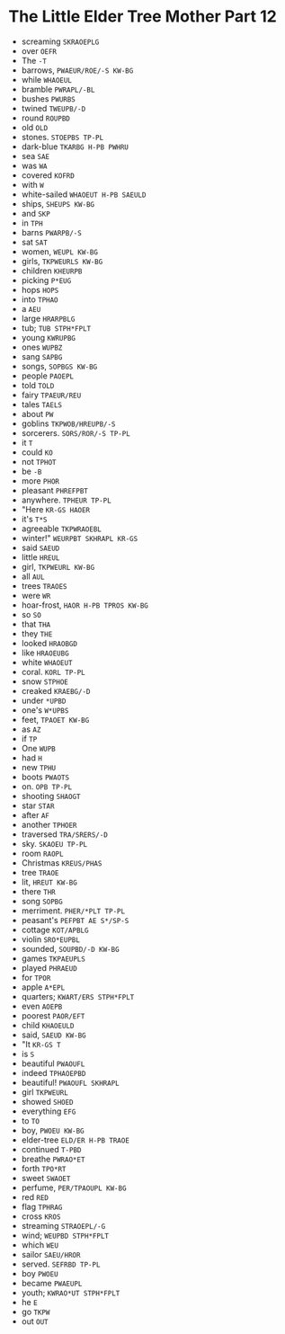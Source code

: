 # The Little Elder Tree Mother Part 12

* screaming `SKRAOEPLG`
* over `OEFR`
* The `-T`
* barrows, `PWAEUR/ROE/-S KW-BG`
* while `WHAOEUL`
* bramble `PWRAPL/-BL`
* bushes `PWURBS`
* twined `TWEUPB/-D`
* round `ROUPBD`
* old `OLD`
* stones. `STOEPBS TP-PL`
* dark-blue `TKARBG H-PB PWHRU`
* sea `SAE`
* was `WA`
* covered `KOFRD`
* with `W`
* white-sailed `WHAOEUT H-PB SAEULD`
* ships, `SHEUPS KW-BG`
* and `SKP`
* in `TPH`
* barns `PWARPB/-S`
* sat `SAT`
* women, `WEUPL KW-BG`
* girls, `TKPWEURLS KW-BG`
* children `KHEURPB`
* picking `P*EUG`
* hops `HOPS`
* into `TPHAO`
* a `AEU`
* large `HRARPBLG`
* tub; `TUB STPH*FPLT`
* young `KWRUPBG`
* ones `WUPBZ`
* sang `SAPBG`
* songs, `SOPBGS KW-BG`
* people `PAOEPL`
* told `TOLD`
* fairy `TPAEUR/REU`
* tales `TAELS`
* about `PW`
* goblins `TKPWOB/HREUPB/-S`
* sorcerers. `SORS/ROR/-S TP-PL`
* it `T`
* could `KO`
* not `TPHOT`
* be `-B`
* more `PHOR`
* pleasant `PHREFPBT`
* anywhere. `TPHEUR TP-PL`
* "Here `KR-GS HAOER`
* it's `T*S`
* agreeable `TKPWRAOEBL`
* winter!" `WEURPBT SKHRAPL KR-GS`
* said `SAEUD`
* little `HREUL`
* girl, `TKPWEURL KW-BG`
* all `AUL`
* trees `TRAOES`
* were `WR`
* hoar-frost, `HAOR H-PB TPROS KW-BG`
* so `SO`
* that `THA`
* they `THE`
* looked `HRAOBGD`
* like `HRAOEUBG`
* white `WHAOEUT`
* coral. `KORL TP-PL`
* snow `STPHOE`
* creaked `KRAEBG/-D`
* under `*UPBD`
* one's `W*UPBS`
* feet, `TPAOET KW-BG`
* as `AZ`
* if `TP`
* One `WUPB`
* had `H`
* new `TPHU`
* boots `PWAOTS`
* on. `OPB TP-PL`
* shooting `SHAOGT`
* star `STAR`
* after `AF`
* another `TPHOER`
* traversed `TRA/SRERS/-D`
* sky. `SKAOEU TP-PL`
* room `RAOPL`
* Christmas `KREUS/PHAS`
* tree `TRAOE`
* lit, `HREUT KW-BG`
* there `THR`
* song `SOPBG`
* merriment. `PHER/*PLT TP-PL`
* peasant's `PEFPBT AE S*/SP-S`
* cottage `KOT/APBLG`
* violin `SRO*EUPBL`
* sounded, `SOUPBD/-D KW-BG`
* games `TKPAEUPLS`
* played `PHRAEUD`
* for `TPOR`
* apple `A*EPL`
* quarters; `KWART/ERS STPH*FPLT`
* even `AOEPB`
* poorest `PAOR/EFT`
* child `KHAOEULD`
* said, `SAEUD KW-BG`
* "It `KR-GS T`
* is `S`
* beautiful `PWAOUFL`
* indeed `TPHAOEPBD`
* beautiful! `PWAOUFL SKHRAPL`
* girl `TKPWEURL`
* showed `SHOED`
* everything `EFG`
* to `TO`
* boy, `PWOEU KW-BG`
* elder-tree `ELD/ER H-PB TRAOE`
* continued `T-PBD`
* breathe `PWRAO*ET`
* forth `TPO*RT`
* sweet `SWAOET`
* perfume, `PER/TPAOUPL KW-BG`
* red `RED`
* flag `TPHRAG`
* cross `KROS`
* streaming `STRAOEPL/-G`
* wind; `WEUPBD STPH*FPLT`
* which `WEU`
* sailor `SAEU/HROR`
* served. `SEFRBD TP-PL`
* boy `PWOEU`
* became `PWAEUPL`
* youth; `KWRAO*UT STPH*FPLT`
* he `E`
* go `TKPW`
* out `OUT`
